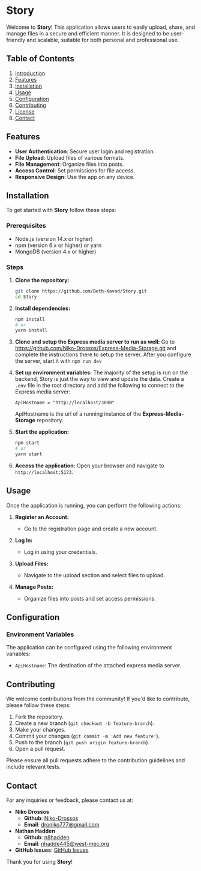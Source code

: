 # Story
Welcome to **Story**! This application allows users to easily upload, share, and manage files in a secure and efficient manner. It is designed to be user-friendly and scalable, suitable for both personal and professional use.

## Table of Contents
1. [Introduction](#introduction)
2. [Features](#features)
3. [Installation](#installation)
4. [Usage](#usage)
5. [Configuration](#configuration)
6. [Contributing](#contributing)
7. [License](#license)
8. [Contact](#contact)

## Features
- **User Authentication**: Secure user login and registration.
- **File Upload**: Upload files of various formats.
- **File Management**: Organize files into posts.
- **Access Control**: Set permissions for file access.
- **Responsive Design**: Use the app on any device.

## Installation
To get started with **Story** follow these steps:

### Prerequisites
- Node.js (version 14.x or higher)
- npm (version 6.x or higher) or yarn
- MongoDB (version 4.x or higher)

### Steps
1. **Clone the repository:**
    ```bash
    git clone https://github.com/Beth-Kavod/Story.git
    cd Story
    ```

2. **Install dependencies:**
    ```bash
    npm install
    # or
    yarn install
    ```

3. **Clone and setup the Express media server to run as well:**
    Go to https://github.com/Niko-Drossos/Express-Media-Storage.git and complete the instructions there to setup the server.
    After you configure the server, start it with ```npm run dev```

4. **Set up environment variables:**
    The majority of the setup is run on the backend, Story is just the way to view and update the data. 
    Create a `.env` file in the root directory and add the following to connect to the Express media server:
    ```env
    ApiHostname = "http://localhost/3000"
    ```
    ApiHostname is the url of a running instance of the **Express-Media-Storage** repository.

5. **Start the application:**
    ```bash
    npm start
    # or
    yarn start
    ```

6. **Access the application:**
    Open your browser and navigate to `http://localhost:5173`.

## Usage
Once the application is running, you can perform the following actions:

1. **Register an Account:**
   - Go to the registration page and create a new account.

2. **Log In:**
   - Log in using your credentials.

3. **Upload Files:**
   - Navigate to the upload section and select files to upload.

5. **Manage Posts:**
   - Organize files into posts and set access permissions.

## Configuration
### Environment Variables
The application can be configured using the following environment variables:

- `ApiHostname`: The destination of the attached express media server.

## Contributing
We welcome contributions from the community! If you'd like to contribute, please follow these steps:

1. Fork the repository.
2. Create a new branch (`git checkout -b feature-branch`).
3. Make your changes.
4. Commit your changes (`git commit -m 'Add new feature'`).
5. Push to the branch (`git push origin feature-branch`).
6. Open a pull request.

Please ensure all pull requests adhere to the contribution guidelines and include relevant tests.

<!-- ## License
This project is licensed under the MIT License. See the [LICENSE](LICENSE) file for details. -->

## Contact
For any inquiries or feedback, please contact us at:
- **Niko Drossos**
    - **Github**: [Niko-Drossos](https://github.com/Niko-Drossos)
    - **Email**: droniko777@gmail.com
- **Nathan Hadden**
    - **Github**: [n8hadden](https://github.com/n8hadden)
    - **Email**: nhadde445@west-mec.org
- **GitHub Issues**: [GitHub Issues](https://github.com/Beth-Kavod/Story/issues)

Thank you for using **Story**!
